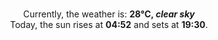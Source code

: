 <p  align="center"><br/>Currently, the weather is: <b> 28°C, <i>clear sky</i></b></br>Today, the sun rises at <b>04:52</b> and sets at <b>19:30</b>.</p>